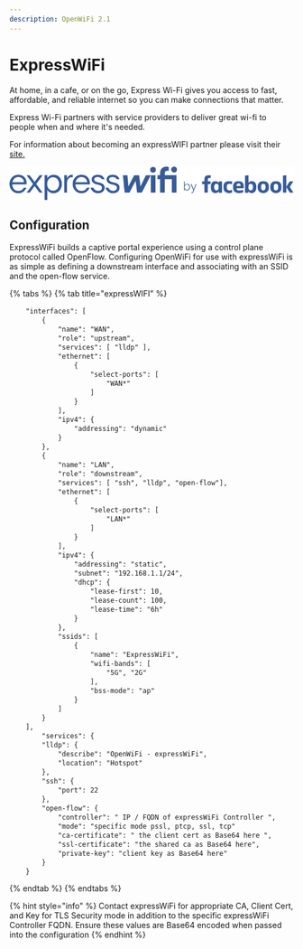 ```yaml
---
description: OpenWiFi 2.1
---
```


# ExpressWiFi

At home, in a cafe, or on the go, Express Wi-Fi gives you access to fast, affordable, and reliable internet so you can make connections that matter.

Express Wi-Fi partners with service providers to deliver great wi-fi to people when and where it's needed.

For information about becoming an expressWIFI partner please visit their [site.](https://expresswifi.fb.com)

![](<../../.gitbook/assets/image (36) (1).png>)

## Configuration

ExpressWiFi builds a captive portal experience using a control plane protocol called OpenFlow. Configuring OpenWiFi for use with expressWiFi is as simple as defining a downstream interface and associating with an SSID and the open-flow service.

{% tabs %}
{% tab title="expressWIFI" %}
```
    "interfaces": [
        {
            "name": "WAN",
            "role": "upstream",
            "services": [ "lldp" ],
            "ethernet": [
                {
                    "select-ports": [
                        "WAN*"
                    ]
                }
            ],
            "ipv4": {
                "addressing": "dynamic"
            }
        },
        {
            "name": "LAN",
            "role": "downstream",
            "services": [ "ssh", "lldp", "open-flow"],
            "ethernet": [
                {
                    "select-ports": [
                        "LAN*"
                    ]
                }
            ],
            "ipv4": {
                "addressing": "static",
                "subnet": "192.168.1.1/24",
                "dhcp": {
                    "lease-first": 10,
                    "lease-count": 100,
                    "lease-time": "6h"
                }
            },
            "ssids": [
                {
                    "name": "ExpressWiFi",
                    "wifi-bands": [
                        "5G", "2G"
                    ],
                    "bss-mode": "ap"
                }
            ]
        }
    ],
        "services": {
        "lldp": {
            "describe": "OpenWiFi - expressWiFi",
            "location": "Hotspot"
        },
        "ssh": {
            "port": 22
        },
        "open-flow": {
            "controller": " IP / FQDN of expressWiFi Controller ",
            "mode": "specific mode pssl, ptcp, ssl, tcp"
            "ca-certificate": " the client cert as Base64 here ",
            "ssl-certificate": "the shared ca as Base64 here",
            "private-key": "client key as Base64 here" 
        }
    }
```
{% endtab %}
{% endtabs %}

{% hint style="info" %}
Contact expressWiFi for appropriate CA, Client Cert, and Key for TLS Security mode in addition to the specific expressWiFi Controller FQDN. Ensure these values are Base64 encoded when passed into the configuration
{% endhint %}
